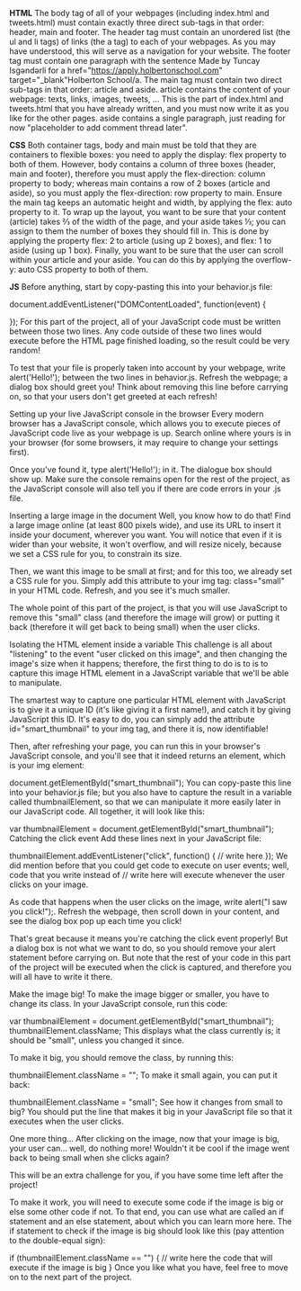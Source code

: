 **HTML**
The body tag of all of your webpages (including index.html and tweets.html) must contain exactly three direct sub-tags in that order: header, main and footer.
The header tag must contain an unordered list (the ul and li tags) of links (the a tag) to each of your webpages. As you may have understood, this will serve as a navigation for your website.
The footer tag must contain one paragraph with the sentence Made by Tuncay Isgəndərli for a href="https://apply.holbertonschool.com" target="_blank"Holberton School/a.
The main tag must contain two direct sub-tags in that order: article and aside.
article contains the content of your webpage: texts, links, images, tweets, … This is the part of index.html and tweets.html that you have already written, and you must now write it as you like for the other pages.
aside contains a single paragraph, just reading for now "placeholder to add comment thread later".

**CSS**
Both container tags, body and main must be told that they are containers to flexible boxes: you need to apply the display: flex property to both of them.
However, body contains a column of three boxes (header, main and footer), therefore you must apply the flex-direction: column property to body; whereas main contains a row of 2 boxes (article and aside), so you must apply the flex-direction: row property to main.
Ensure the main tag keeps an automatic height and width, by applying the flex: auto property to it.
To wrap up the layout, you want to be sure that your content (article) takes ⅔ of the width of the page, and your aside takes ⅓; you can assign to them the number of boxes they should fill in. This is done by applying the property flex: 2 to article (using up 2 boxes), and flex: 1 to aside (using up 1 box).
Finally, you want to be sure that the user can scroll within your article and your aside. You can do this by applying the overflow-y: auto CSS property to both of them.

**JS**
Before anything, start by copy-pasting this into your behavior.js file:

document.addEventListener("DOMContentLoaded", function(event) {

});
For this part of the project, all of your JavaScript code must be written between those two lines. Any code outside of these two lines would execute before the HTML page finished loading, so the result could be very random!

To test that your file is properly taken into account by your webpage, write alert('Hello!'); between the two lines in behavior.js. Refresh the webpage; a dialog box should greet you! Think about removing this line before carrying on, so that your users don't get greeted at each refresh!

Setting up your live JavaScript console in the browser
Every modern browser has a JavaScript console, which allows you to execute pieces of JavaScript code live as your webpage is up. Search online where yours is in your browser (for some browsers, it may require to change your settings first).

Once you've found it, type alert('Hello!'); in it. The dialogue box should show up. Make sure the console remains open for the rest of the project, as the JavaScript console will also tell you if there are code errors in your .js file.

Inserting a large image in the document
Well, you know how to do that! Find a large image online (at least 800 pixels wide), and use its URL to insert it inside your document, wherever you want. You will notice that even if it is wider than your website, it won't overflow, and will resize nicely, because we set a CSS rule for you, to constrain its size.

Then, we want this image to be small at first; and for this too, we already set a CSS rule for you. Simply add this attribute to your img tag: class="small" in your HTML code. Refresh, and you see it's much smaller.

The whole point of this part of the project, is that you will use JavaScript to remove this "small" class (and therefore the image will grow) or putting it back (therefore it will get back to being small) when the user clicks.

Isolating the HTML element inside a variable
This challenge is all about "listening" to the event "user clicked on this image", and then changing the image's size when it happens; therefore, the first thing to do is to is to capture this image HTML element in a JavaScript variable that we'll be able to manipulate.

The smartest way to capture one particular HTML element with JavaScript is to give it a unique ID (it's like giving it a first name!), and catch it by giving JavaScript this ID. It's easy to do, you can simply add the attribute id="smart_thumbnail" to your img tag, and there it is, now identifiable!

Then, after refreshing your page, you can run this in your browser's JavaScript console, and you'll see that it indeed returns an element, which is your img element:

document.getElementById("smart_thumbnail");
You can copy-paste this line into your behavior.js file; but you also have to capture the result in a variable called thumbnailElement, so that we can manipulate it more easily later in our JavaScript code. All together, it will look like this:

var thumbnailElement = document.getElementById("smart_thumbnail");
Catching the click event
Add these lines next in your JavaScript file:

thumbnailElement.addEventListener("click", function() {
  // write here
});
We did mention before that you could get code to execute on user events; well, code that you write instead of // write here will execute whenever the user clicks on your image.

As code that happens when the user clicks on the image, write alert("I saw you click!");. Refresh the webpage, then scroll down in your content, and see the dialog box pop up each time you click!

That's great because it means you're catching the click event properly! But a dialog box is not what we want to do, so you should remove your alert statement before carrying on. But note that the rest of your code in this part of the project will be executed when the click is captured, and therefore you will all have to write it there.

Make the image big!
To make the image bigger or smaller, you have to change its class. In your JavaScript console, run this code:

var thumbnailElement = document.getElementById("smart_thumbnail");
thumbnailElement.className;
This displays what the class currently is; it should be "small", unless you changed it since.

To make it big, you should remove the class, by running this:

thumbnailElement.className = "";
To make it small again, you can put it back:

thumbnailElement.className = "small";
See how it changes from small to big? You should put the line that makes it big in your JavaScript file so that it executes when the user clicks.

One more thing…
After clicking on the image, now that your image is big, your user can… well, do nothing more! Wouldn't it be cool if the image went back to being small when she clicks again?

This will be an extra challenge for you, if you have some time left after the project!

To make it work, you will need to execute some code if the image is big or else some other code if not. To that end, you can use what are called an if statement and an else statement, about which you can learn more here. The if statement to check if the image is big should look like this (pay attention to the double-equal sign):

if (thumbnailElement.className == "") {
	// write here the code that will execute if the image is big
}
Once you like what you have, feel free to move on to the next part of the project.